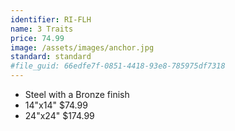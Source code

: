 ```yaml
---
identifier: RI-FLH
name: 3 Traits
price: 74.99
image: /assets/images/anchor.jpg
standard: standard
#file_guid: 66edfe7f-0851-4418-93e8-785975df7318
---
```



- Steel with a Bronze finish
- 14"x14" $74.99
- 24"x24" $174.99
